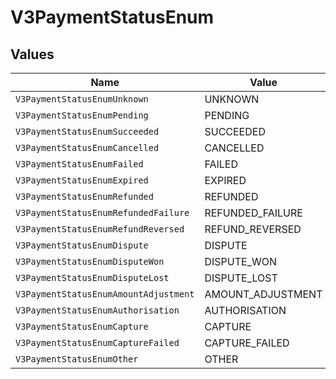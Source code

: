 # V3PaymentStatusEnum


## Values

| Name                                   | Value                                  |
| -------------------------------------- | -------------------------------------- |
| `V3PaymentStatusEnumUnknown`           | UNKNOWN                                |
| `V3PaymentStatusEnumPending`           | PENDING                                |
| `V3PaymentStatusEnumSucceeded`         | SUCCEEDED                              |
| `V3PaymentStatusEnumCancelled`         | CANCELLED                              |
| `V3PaymentStatusEnumFailed`            | FAILED                                 |
| `V3PaymentStatusEnumExpired`           | EXPIRED                                |
| `V3PaymentStatusEnumRefunded`          | REFUNDED                               |
| `V3PaymentStatusEnumRefundedFailure`   | REFUNDED_FAILURE                       |
| `V3PaymentStatusEnumRefundReversed`    | REFUND_REVERSED                        |
| `V3PaymentStatusEnumDispute`           | DISPUTE                                |
| `V3PaymentStatusEnumDisputeWon`        | DISPUTE_WON                            |
| `V3PaymentStatusEnumDisputeLost`       | DISPUTE_LOST                           |
| `V3PaymentStatusEnumAmountAdjustment` | AMOUNT_ADJUSTMENT                     |
| `V3PaymentStatusEnumAuthorisation`     | AUTHORISATION                          |
| `V3PaymentStatusEnumCapture`           | CAPTURE                                |
| `V3PaymentStatusEnumCaptureFailed`     | CAPTURE_FAILED                         |
| `V3PaymentStatusEnumOther`             | OTHER                                  |